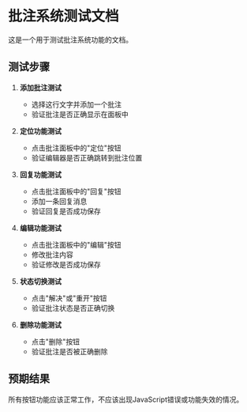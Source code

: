 # 批注系统测试文档

这是一个用于测试批注系统功能的文档。

## 测试步骤

1. **添加批注测试**
   - 选择这行文字并添加一个批注
   - 验证批注是否正确显示在面板中

2. **定位功能测试**
   - 点击批注面板中的"定位"按钮
   - 验证编辑器是否正确跳转到批注位置

3. **回复功能测试**
   - 点击批注面板中的"回复"按钮
   - 添加一条回复消息
   - 验证回复是否成功保存

4. **编辑功能测试**
   - 点击批注面板中的"编辑"按钮
   - 修改批注内容
   - 验证修改是否成功保存

5. **状态切换测试**
   - 点击"解决"或"重开"按钮
   - 验证批注状态是否正确切换

6. **删除功能测试**
   - 点击"删除"按钮
   - 验证批注是否被正确删除

## 预期结果

所有按钮功能应该正常工作，不应该出现JavaScript错误或功能失效的情况。